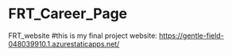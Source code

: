 # FRT_Career_Page
FRT_website
#this is my final project website: https://gentle-field-048039910.1.azurestaticapps.net/
